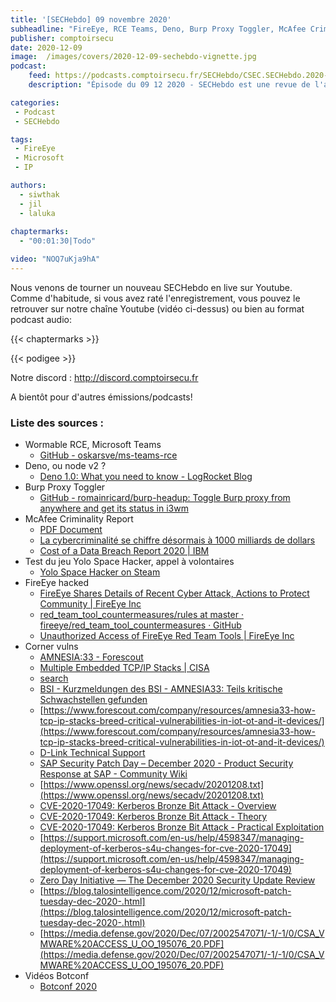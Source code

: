 ```yaml
---
title: '[SECHebdo] 09 novembre 2020'
subheadline: "FireEye, RCE Teams, Deno, Burp Proxy Toggler, McAfee Criminality Report, CornerVuln, etc."
publisher: comptoirsecu
date: 2020-12-09
image:  /images/covers/2020-12-09-sechebdo-vignette.jpg
podcast:
    feed: https://podcasts.comptoirsecu.fr/SECHebdo/CSEC.SECHebdo.2020-12-09.m4a
    description: "Épisode du 09 12 2020 - SECHebdo est une revue de l'actualité cybersécurité réalisée en live sur Youtube, généralement le mercredi soir."

categories:
 - Podcast
 - SECHebdo

tags:
 - FireEye
 - Microsoft
 - IP

authors:
  - siwthak
  - jil
  - laluka
  
chaptermarks:
  - "00:01:30|Todo"

video: "NOQ7uKja9hA"
---
```


Nous venons de tourner un nouveau SECHebdo en live sur Youtube. Comme d'habitude, si vous avez raté l'enregistrement, vous pouvez le retrouver sur notre chaîne Youtube (vidéo ci-dessus) ou bien au format podcast audio:

{{< chaptermarks >}}

{{< podigee >}}

Notre discord : <http://discord.comptoirsecu.fr>

A bientôt pour d'autres émissions/podcasts!

### Liste des sources :

*  Wormable RCE, Microsoft Teams
	* [GitHub - oskarsve/ms-teams-rce](https://github.com/oskarsve/ms-teams-rce)
*  Deno, ou node v2 ? 
	* [Deno 1.0: What you need to know - LogRocket Blog](https://blog.logrocket.com/deno-1-0-what-you-need-to-know/)
*  Burp Proxy Toggler
	* [GitHub - romainricard/burp-headup: Toggle Burp proxy from anywhere and get its status in i3wm](https://github.com/romainricard/burp-headup)
*  McAfee Criminality Report
	* [PDF Document](https://www.mcafee.com/enterprise/en-us/assets/reports/restricted/rp-economic-impact-cybercrime.pdf)
	* [La cybercriminalité se chiffre désormais à 1000 milliards de dollars](https://www.journaldugeek.com/2020/12/08/cybercriminalite-coute-1000-milliards-dollars/)
	* [Cost of a Data Breach Report 2020 | IBM](https://www.ibm.com/security/digital-assets/cost-data-breach-report/#/fr)
*  Test du jeu Yolo Space Hacker, appel à volontaires
	* [Yolo Space Hacker on Steam](https://store.steampowered.com/app/1341450/Yolo_Space_Hacker/)
*  FireEye hacked
	* [FireEye Shares Details of Recent Cyber Attack, Actions to Protect Community | FireEye Inc](https://www.fireeye.com/blog/products-and-services/2020/12/fireeye-shares-details-of-recent-cyber-attack-actions-to-protect-community.html)
	* [red_team_tool_countermeasures/rules at master · fireeye/red_team_tool_countermeasures · GitHub](https://github.com/fireeye/red_team_tool_countermeasures/tree/master/rules)
	* [Unauthorized Access of FireEye Red Team Tools | FireEye Inc](https://www.fireeye.com/blog/threat-research/2020/12/unauthorized-access-of-fireeye-red-team-tools.html)
*  Corner vulns
	* [AMNESIA:33 - Forescout](https://www.forescout.com/research-labs/amnesia33/)
	* [Multiple Embedded TCP/IP Stacks | CISA](https://us-cert.cisa.gov/ics/advisories/icsa-20-343-01)
	* [search](https://kb.cert.org/vuls/id/815128)
	* [BSI  -  Kurzmeldungen des BSI - AMNESIA33: Teils kritische Schwachstellen gefunden](https://www.bsi.bund.de/DE/Presse/Kurzmeldungen/Meldungen/Amnesia_201208.html)
	* [https://www.forescout.com/company/resources/amnesia33-how-tcp-ip-stacks-breed-critical-vulnerabilities-in-iot-ot-and-it-devices/](https://www.forescout.com/company/resources/amnesia33-how-tcp-ip-stacks-breed-critical-vulnerabilities-in-iot-ot-and-it-devices/)
	* [
	D-Link Technical Support
](https://supportannouncement.us.dlink.com/announcement/publication.aspx?name=SAP10195)
	* [SAP Security Patch Day – December 2020 - Product Security Response at SAP - Community Wiki](https://wiki.scn.sap.com/wiki/pages/viewpage.action?pageId=564757079)
	* [https://www.openssl.org/news/secadv/20201208.txt](https://www.openssl.org/news/secadv/20201208.txt)
	* [CVE-2020-17049: Kerberos Bronze Bit Attack - Overview](https://blog.netspi.com/cve-2020-17049-kerberos-bronze-bit-overview/)
	* [CVE-2020-17049: Kerberos Bronze Bit Attack - Theory](https://blog.netspi.com/cve-2020-17049-kerberos-bronze-bit-theory/)
	* [CVE-2020-17049: Kerberos Bronze Bit Attack - Practical Exploitation](https://blog.netspi.com/cve-2020-17049-kerberos-bronze-bit-attack/)
	* [https://support.microsoft.com/en-us/help/4598347/managing-deployment-of-kerberos-s4u-changes-for-cve-2020-17049](https://support.microsoft.com/en-us/help/4598347/managing-deployment-of-kerberos-s4u-changes-for-cve-2020-17049)
	* [Zero Day Initiative — The December 2020 Security Update Review](https://www.zerodayinitiative.com/blog/2020/12/8/the-december-2020-security-update-review)
	* [https://blog.talosintelligence.com/2020/12/microsoft-patch-tuesday-dec-2020-.html](https://blog.talosintelligence.com/2020/12/microsoft-patch-tuesday-dec-2020-.html)
	* [https://media.defense.gov/2020/Dec/07/2002547071/-1/-1/0/CSA_VMWARE%20ACCESS_U_OO_195076_20.PDF](https://media.defense.gov/2020/Dec/07/2002547071/-1/-1/0/CSA_VMWARE%20ACCESS_U_OO_195076_20.PDF)
*  Vidéos Botconf
	* [Botconf 2020](https://www.youtube.com/playlist?list=PL8fFmUArVzKiMd6twm9ikaSl8oM76Hotd)
